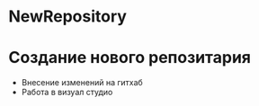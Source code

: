 # NewRepository
# Создание нового репозитария
* Внесение изменений на гитхаб
* Работа в визуал студио
